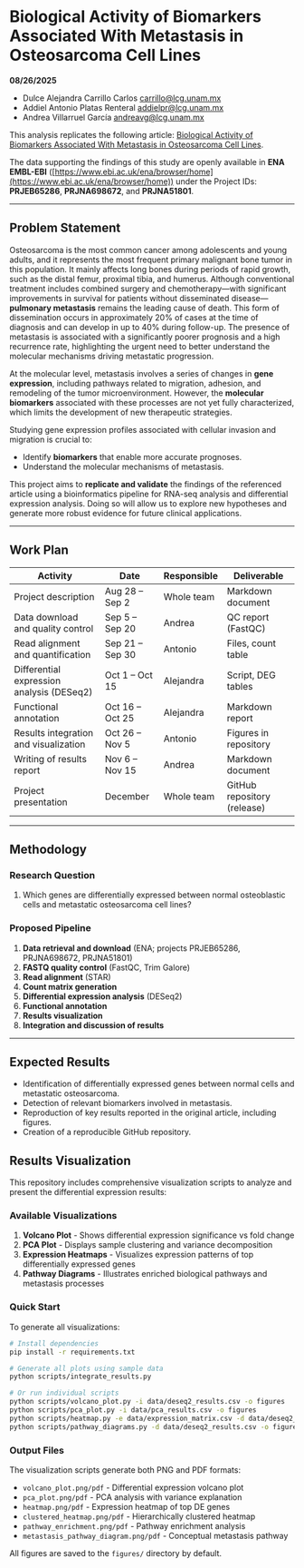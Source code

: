 # Biological Activity of Biomarkers Associated With Metastasis in Osteosarcoma Cell Lines

**08/26/2025**

- Dulce Alejandra Carrillo Carlos [carrillo@lcg.unam.mx](mailto:carrillo@lcg.unam.mx)  
- Addiel Antonio Platas Renteral [addielpr@lcg.unam.mx](mailto:addielpr@lcg.unam.mx)  
- Andrea Villarruel García [andreavg@lcg.unam.mx](mailto:andreavg@lcg.unam.mx)

This analysis replicates the following article: [Biological Activity of Biomarkers Associated With Metastasis in Osteosarcoma Cell Lines](https://doi.org/10.1002/cam4.70391).

The data supporting the findings of this study are openly available in **ENA EMBL-EBI** ([https://www.ebi.ac.uk/ena/browser/home](https://www.ebi.ac.uk/ena/browser/home)) under the Project IDs: **PRJEB65286**, **PRJNA698672**, and **PRJNA51801**.

-----

## Problem Statement

Osteosarcoma is the most common cancer among adolescents and young adults, and it represents the most frequent primary malignant bone tumor in this population. It mainly affects long bones during periods of rapid growth, such as the distal femur, proximal tibia, and humerus. Although conventional treatment includes combined surgery and chemotherapy—with significant improvements in survival for patients without disseminated disease—**pulmonary metastasis** remains the leading cause of death. This form of dissemination occurs in approximately 20% of cases at the time of diagnosis and can develop in up to 40% during follow-up. The presence of metastasis is associated with a significantly poorer prognosis and a high recurrence rate, highlighting the urgent need to better understand the molecular mechanisms driving metastatic progression.

At the molecular level, metastasis involves a series of changes in **gene expression**, including pathways related to migration, adhesion, and remodeling of the tumor microenvironment. However, the **molecular biomarkers** associated with these processes are not yet fully characterized, which limits the development of new therapeutic strategies.

Studying gene expression profiles associated with cellular invasion and migration is crucial to:

- Identify **biomarkers** that enable more accurate prognoses.
- Understand the molecular mechanisms of metastasis.

This project aims to **replicate and validate** the findings of the referenced article using a bioinformatics pipeline for RNA-seq analysis and differential expression analysis. Doing so will allow us to explore new hypotheses and generate more robust evidence for future clinical applications.

-----

## Work Plan

| Activity                                                                 | Date             | Responsible     | Deliverable                   |
| ------------------------------------------------------------------------ | ---------------- | --------------- | ----------------------------- |
| Project description                                                      | Aug 28 – Sep 2   | Whole team      | Markdown document             |
| Data download and quality control                                        | Sep 5 – Sep 20   | Andrea           | QC report (FastQC)            |
| Read alignment and quantification                                        | Sep 21 – Sep 30  | Antonio          | Files, count table            |
| Differential expression analysis (DESeq2)                                | Oct 1 – Oct 15   | Alejandra        | Script, DEG tables            |
| Functional annotation                                                    | Oct 16 – Oct 25  | Alejandra        | Markdown report               |
| Results integration and visualization                                    | Oct 26 – Nov 5   | Antonio          | Figures in repository         |
| Writing of results report                                                | Nov 6 – Nov 15   | Andrea           | Markdown document             |
| Project presentation                                                     | December         | Whole team      | GitHub repository (release)   |

-----

## Methodology

### Research Question

1. Which genes are differentially expressed between normal osteoblastic cells and metastatic osteosarcoma cell lines?

### Proposed Pipeline

1. **Data retrieval and download** (ENA; projects PRJEB65286, PRJNA698672, PRJNA51801)  
2. **FASTQ quality control** (FastQC, Trim Galore)  
3. **Read alignment** (STAR)  
4. **Count matrix generation**  
5. **Differential expression analysis** (DESeq2)  
6. **Functional annotation**  
7. **Results visualization**  
8. **Integration and discussion of results**  

-----

## Expected Results

- Identification of differentially expressed genes between normal cells and metastatic osteosarcoma.  
- Detection of relevant biomarkers involved in metastasis.  
- Reproduction of key results reported in the original article, including figures.  
- Creation of a reproducible GitHub repository.

## Results Visualization

This repository includes comprehensive visualization scripts to analyze and present the differential expression results:

### Available Visualizations

1. **Volcano Plot** - Shows differential expression significance vs fold change
2. **PCA Plot** - Displays sample clustering and variance decomposition  
3. **Expression Heatmaps** - Visualizes expression patterns of top differentially expressed genes
4. **Pathway Diagrams** - Illustrates enriched biological pathways and metastasis processes

### Quick Start

To generate all visualizations:

```bash
# Install dependencies
pip install -r requirements.txt

# Generate all plots using sample data
python scripts/integrate_results.py

# Or run individual scripts
python scripts/volcano_plot.py -i data/deseq2_results.csv -o figures
python scripts/pca_plot.py -i data/pca_results.csv -o figures  
python scripts/heatmap.py -e data/expression_matrix.csv -d data/deseq2_results.csv -o figures
python scripts/pathway_diagrams.py -d data/deseq2_results.csv -o figures
```

### Output Files

The visualization scripts generate both PNG and PDF formats:
- `volcano_plot.png/pdf` - Differential expression volcano plot
- `pca_plot.png/pdf` - PCA analysis with variance explanation
- `heatmap.png/pdf` - Expression heatmap of top DE genes
- `clustered_heatmap.png/pdf` - Hierarchically clustered heatmap
- `pathway_enrichment.png/pdf` - Pathway enrichment analysis
- `metastasis_pathway_diagram.png/pdf` - Conceptual metastasis pathway

All figures are saved to the `figures/` directory by default.
